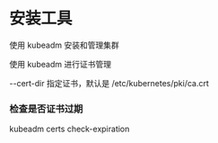 # 安装工具

使用 kubeadm 安装和管理集群

使用 kubeadm 进行证书管理

--cert-dir 指定证书，默认是 /etc/kubernetes/pki/ca.crt


### 检查是否证书过期
kubeadm certs check-expiration